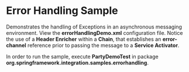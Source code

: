 Error Handling Sample
=====================

Demonstrates the handling of Exceptions in an asynchronous messaging environment. View the **errorHandlingDemo.xml** configuration file. Notice the use of a **Header Enricher** within a **Chain**, that establishes an **error-channel** reference prior to passing the message to a **Service Activator**.

In order to run the sample, execute **PartyDemoTest** in package **org.springframework.integration.samples.errorhandling**.